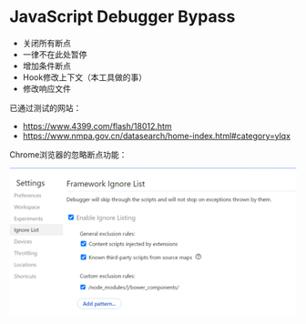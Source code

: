 # JavaScript Debugger Bypass





- 关闭所有断点
- 一律不在此处暂停
- 增加条件断点 
- Hook修改上下文（本工具做的事）
- 修改响应文件 





已通过测试的网站：

- https://www.4399.com/flash/18012.htm
- https://www.nmpa.gov.cn/datasearch/home-index.html#category=ylqx



Chrome浏览器的忽略断点功能： 

![image-20231231030719444](README.assets/image-20231231030719444.png)
